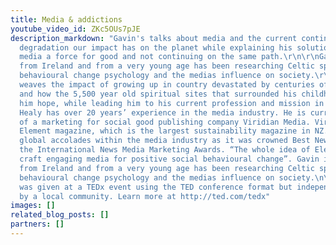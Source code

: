 ```yaml
---
title: Media & addictions
youtube_video_id: ZKc5OUs7pJE
description_markdown: "Gavin's talks about media and the current continuing environmental
  degradation our impact has on the planet while explaining his solution for making
  media a force for good and not continuing on the same path.\r\n\r\nGavin is originally
  from Ireland and from a very young age has been researching Celtic spirituality,
  behavioural change psychology and the medias influence on society.\r\n\r\nHis talk
  weaves the impact of growing up in country devastated by centuries of civil war,
  and how the 5,500 year old spiritual sites that surrounded his childhood home gave
  him hope, while leading him to his current profession and mission in life.\n\nGavin
  Healy has over 20 years’ experience in the media industry. He is currently the Director
  of a marketing for social good publishing company Viridian Media. Viridian co-founded
  Element magazine, which is the largest sustainability magazine in NZ. It gained
  global accolades within the media industry as it was crowned Best New Product at
  the International News Media Marketing Awards. “The whole idea of Element was to
  craft engaging media for positive social behavioural change”. Gavin is originally
  from Ireland and from a very young age has been researching Celtic spirituality,
  behavioural change psychology and the medias influence on society.\n\nThis talk
  was given at a TEDx event using the TED conference format but independently organized
  by a local community. Learn more at http://ted.com/tedx"
images: []
related_blog_posts: []
partners: []
---
```

